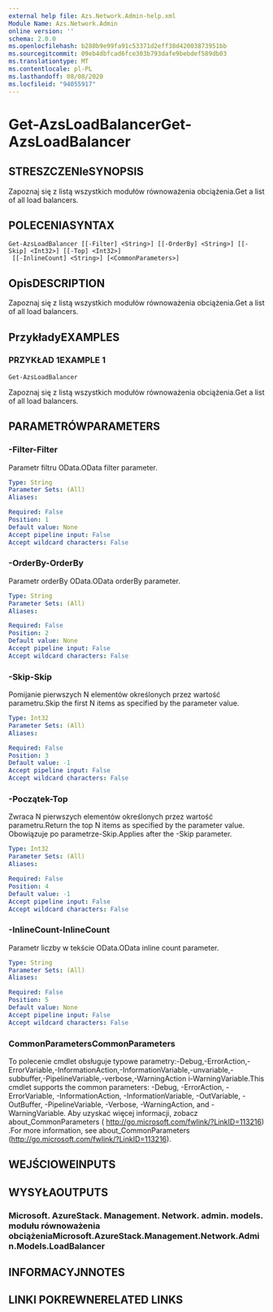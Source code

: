 ```yaml
---
external help file: Azs.Network.Admin-help.xml
Module Name: Azs.Network.Admin
online version: ''
schema: 2.0.0
ms.openlocfilehash: b280b9e99fa91c53371d2eff38d42003873951bb
ms.sourcegitcommit: 09eb4dbfcad6fce303b793dafe9bebdef589db03
ms.translationtype: MT
ms.contentlocale: pl-PL
ms.lasthandoff: 08/08/2020
ms.locfileid: "94055917"
---
```

# <span data-ttu-id="c53e7-101">Get-AzsLoadBalancer</span><span class="sxs-lookup"><span data-stu-id="c53e7-101">Get-AzsLoadBalancer</span></span>

## <span data-ttu-id="c53e7-102">STRESZCZENIe</span><span class="sxs-lookup"><span data-stu-id="c53e7-102">SYNOPSIS</span></span>
<span data-ttu-id="c53e7-103">Zapoznaj się z listą wszystkich modułów równoważenia obciążenia.</span><span class="sxs-lookup"><span data-stu-id="c53e7-103">Get a list of all load balancers.</span></span>

## <span data-ttu-id="c53e7-104">POLECENIA</span><span class="sxs-lookup"><span data-stu-id="c53e7-104">SYNTAX</span></span>

```
Get-AzsLoadBalancer [[-Filter] <String>] [[-OrderBy] <String>] [[-Skip] <Int32>] [[-Top] <Int32>]
 [[-InlineCount] <String>] [<CommonParameters>]
```

## <span data-ttu-id="c53e7-105">Opis</span><span class="sxs-lookup"><span data-stu-id="c53e7-105">DESCRIPTION</span></span>
<span data-ttu-id="c53e7-106">Zapoznaj się z listą wszystkich modułów równoważenia obciążenia.</span><span class="sxs-lookup"><span data-stu-id="c53e7-106">Get a list of all load balancers.</span></span>

## <span data-ttu-id="c53e7-107">Przykłady</span><span class="sxs-lookup"><span data-stu-id="c53e7-107">EXAMPLES</span></span>

### <span data-ttu-id="c53e7-108">PRZYKŁAD 1</span><span class="sxs-lookup"><span data-stu-id="c53e7-108">EXAMPLE 1</span></span>
```
Get-AzsLoadBalancer
```

<span data-ttu-id="c53e7-109">Zapoznaj się z listą wszystkich modułów równoważenia obciążenia.</span><span class="sxs-lookup"><span data-stu-id="c53e7-109">Get a list of all load balancers.</span></span>

## <span data-ttu-id="c53e7-110">PARAMETRÓW</span><span class="sxs-lookup"><span data-stu-id="c53e7-110">PARAMETERS</span></span>

### <span data-ttu-id="c53e7-111">-Filter</span><span class="sxs-lookup"><span data-stu-id="c53e7-111">-Filter</span></span>
<span data-ttu-id="c53e7-112">Parametr filtru OData.</span><span class="sxs-lookup"><span data-stu-id="c53e7-112">OData filter parameter.</span></span>

```yaml
Type: String
Parameter Sets: (All)
Aliases:

Required: False
Position: 1
Default value: None
Accept pipeline input: False
Accept wildcard characters: False
```

### <span data-ttu-id="c53e7-113">-OrderBy</span><span class="sxs-lookup"><span data-stu-id="c53e7-113">-OrderBy</span></span>
<span data-ttu-id="c53e7-114">Parametr orderBy OData.</span><span class="sxs-lookup"><span data-stu-id="c53e7-114">OData orderBy parameter.</span></span>

```yaml
Type: String
Parameter Sets: (All)
Aliases:

Required: False
Position: 2
Default value: None
Accept pipeline input: False
Accept wildcard characters: False
```

### <span data-ttu-id="c53e7-115">-Skip</span><span class="sxs-lookup"><span data-stu-id="c53e7-115">-Skip</span></span>
<span data-ttu-id="c53e7-116">Pomijanie pierwszych N elementów określonych przez wartość parametru.</span><span class="sxs-lookup"><span data-stu-id="c53e7-116">Skip the first N items as specified by the parameter value.</span></span>

```yaml
Type: Int32
Parameter Sets: (All)
Aliases:

Required: False
Position: 3
Default value: -1
Accept pipeline input: False
Accept wildcard characters: False
```

### <span data-ttu-id="c53e7-117">-Początek</span><span class="sxs-lookup"><span data-stu-id="c53e7-117">-Top</span></span>
<span data-ttu-id="c53e7-118">Zwraca N pierwszych elementów określonych przez wartość parametru.</span><span class="sxs-lookup"><span data-stu-id="c53e7-118">Return the top N items as specified by the parameter value.</span></span>
<span data-ttu-id="c53e7-119">Obowiązuje po parametrze-Skip.</span><span class="sxs-lookup"><span data-stu-id="c53e7-119">Applies after the -Skip parameter.</span></span>

```yaml
Type: Int32
Parameter Sets: (All)
Aliases:

Required: False
Position: 4
Default value: -1
Accept pipeline input: False
Accept wildcard characters: False
```

### <span data-ttu-id="c53e7-120">-InlineCount</span><span class="sxs-lookup"><span data-stu-id="c53e7-120">-InlineCount</span></span>
<span data-ttu-id="c53e7-121">Parametr liczby w tekście OData.</span><span class="sxs-lookup"><span data-stu-id="c53e7-121">OData inline count parameter.</span></span>

```yaml
Type: String
Parameter Sets: (All)
Aliases:

Required: False
Position: 5
Default value: None
Accept pipeline input: False
Accept wildcard characters: False
```

### <span data-ttu-id="c53e7-122">CommonParameters</span><span class="sxs-lookup"><span data-stu-id="c53e7-122">CommonParameters</span></span>
<span data-ttu-id="c53e7-123">To polecenie cmdlet obsługuje typowe parametry:-Debug,-ErrorAction,-ErrorVariable,-InformationAction,-InformationVariable,-unvariable,-subbuffer,-PipelineVariable,-verbose,-WarningAction i-WarningVariable.</span><span class="sxs-lookup"><span data-stu-id="c53e7-123">This cmdlet supports the common parameters: -Debug, -ErrorAction, -ErrorVariable, -InformationAction, -InformationVariable, -OutVariable, -OutBuffer, -PipelineVariable, -Verbose, -WarningAction, and -WarningVariable.</span></span> <span data-ttu-id="c53e7-124">Aby uzyskać więcej informacji, zobacz about_CommonParameters ( http://go.microsoft.com/fwlink/?LinkID=113216) .</span><span class="sxs-lookup"><span data-stu-id="c53e7-124">For more information, see about_CommonParameters (http://go.microsoft.com/fwlink/?LinkID=113216).</span></span>

## <span data-ttu-id="c53e7-125">WEJŚCIOWE</span><span class="sxs-lookup"><span data-stu-id="c53e7-125">INPUTS</span></span>

## <span data-ttu-id="c53e7-126">WYSYŁA</span><span class="sxs-lookup"><span data-stu-id="c53e7-126">OUTPUTS</span></span>

### <span data-ttu-id="c53e7-127">Microsoft. AzureStack. Management. Network. admin. models. modułu równoważenia obciążenia</span><span class="sxs-lookup"><span data-stu-id="c53e7-127">Microsoft.AzureStack.Management.Network.Admin.Models.LoadBalancer</span></span>

## <span data-ttu-id="c53e7-128">INFORMACYJN</span><span class="sxs-lookup"><span data-stu-id="c53e7-128">NOTES</span></span>

## <span data-ttu-id="c53e7-129">LINKI POKREWNE</span><span class="sxs-lookup"><span data-stu-id="c53e7-129">RELATED LINKS</span></span>
